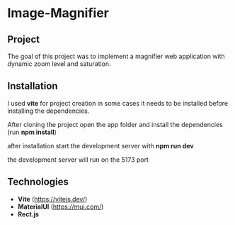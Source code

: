 # Image-Magnifier

## Project

The goal of this project was to implement a magnifier web application with dynamic zoom level and saturation.

## Installation

I used **vite** for project creation in some cases it needs to be installed before installing the dependencies.

After cloning the project open  the app folder and install the dependencies (run **npm install**)

after installation start the development server with **npm run dev**

the development server will run on the 5173 port

## Technologies

- **Vite** (https://vitejs.dev/)
- **MaterialUI** (https://mui.com/)
- **Rect.js**